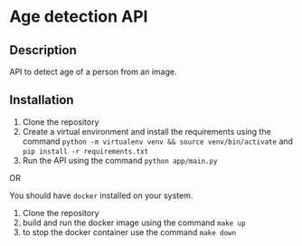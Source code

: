 # Age detection API

## Description

API to detect age of a person from an image.

## Installation

1. Clone the repository
2. Create a virtual environment and install the requirements using the command `python -m virtualenv venv && source venv/bin/activate` and `pip install -r requirements.txt`
3. Run the API using the command `python app/main.py`

OR

You should have `docker` installed on your system.

1. Clone the repository
2. build and run the docker image using the command `make up`
3. to stop the docker container use the command `make down`
